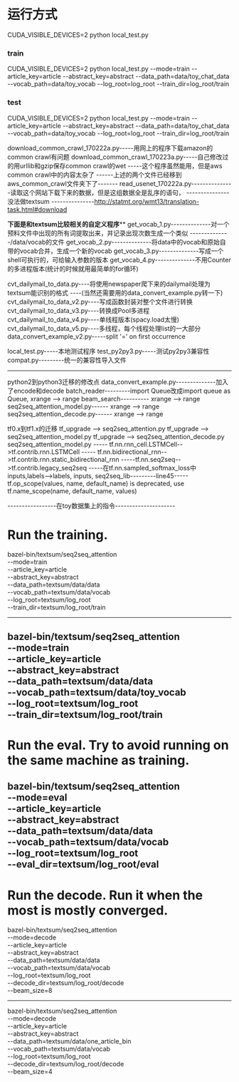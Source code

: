 # 运行方式
CUDA_VISIBLE_DEVICES=2 python local_test.py
### train
CUDA_VISIBLE_DEVICES=2 python local_test.py --mode=train --article_key=article --abstract_key=abstract --data_path=data/toy_chat_data --vocab_path=data/toy_vocab --log_root=log_root --train_dir=log_root/train
### test
CUDA_VISIBLE_DEVICES=2 python local_test.py --mode=train --article_key=article --abstract_key=abstract --data_path=data/toy_chat_data --vocab_path=data/toy_vocab --log_root=log_root --train_dir=log_root/train

download_common_crawl_170222a.py-----用网上的程序下载amazon的common crawl有问题
download_common_crawl_170223a.py-----自己修改过的用urllib和gzip保存common crawl的wet
                                -----这个程序虽然能用，但是aws common crawl中的内容太杂了
------上述的两个文件已经移到aws_common_crawl文件夹下了-------
read_usenet_170222a.py---------------读取这个网站下载下来的数据，但是这组数据全是乱序的语句，
                      ---------------没法做textsum
                      ---------------http://statmt.org/wmt13/translation-task.html#download

********下面是和textsum比较相关的自定义程序**********
get_vocab_1.py--------------对一个预料文件中出现的所有词提取出来，并记录出现次数生成一个类似
              --------------/data/vocab的文件
get_vocab_2.py--------------将data中的vocab和原始自带的vocab合并，生成一个新的vocab
get_vocab_3.py--------------写成一个shell可执行的，可给输入参数的版本
get_vocab_4.py--------------不用Counter的多进程版本(统计的时候就用最简单的for循环)

cvt_dailymail_to_data.py----将使用newspaper爬下来的dailymail处理为textsum能识别的格式
                        ----(当然还需要用的data_convert_example.py转一下)
cvt_dailymail_to_data_v2.py----写成函数封装对整个文件进行转换
cvt_dailymail_to_data_v3.py----转换成Pool多进程
cvt_dailymail_to_data_v4.py----单线程版本(spacy.load太慢)
cvt_dailymail_to_data_v5.py----多线程，每个线程处理list的一大部分
data_convert_example_v2.py-----split '=' on first occurrence

local_test.py-----本地测试程序
test_py2py3.py-----测试py2py3兼容性
compat.py---------统一的兼容性导入文件

---------------------------------------------------------
python2到python3迁移的修改点
data_convert_example.py--------------加入了encode和decode
batch_reader---------import Queue改成import queue as Queue, xrange --> range
beam_search---------- xrange --> range
seq2seq_attention_model.py------ xrange --> range
seq2seq_attention_decode.py------ xrange --> range

tf0.x到tf1.x的迁移
tf_upgrade --> seq2seq_attention.py
tf_upgrade --> seq2seq_attention_model.py
tf_upgrade --> seq2seq_attention_decode.py
seq2seq_attention_model.py ----- tf.nn.rnn_cell.LSTMCell-->tf.contrib.rnn.LSTMCell
                          ----- tf.nn.bidirectional_rnn-->tf.contrib.rnn.static_bidirectional_rnn
                          -----tf.nn.seq2seq-->tf.contrib.legacy_seq2seq
                          -----在tf.nn.sampled_softmax_loss中inputs,labels-->labels, inputs,
seq2seq_lib---------line45-----tf.op_scope(values, name, default_name) is deprecated, use tf.name_scope(name, default_name, values)


-----------------在toy数据集上的指令---------------------
# Run the training.
bazel-bin/textsum/seq2seq_attention \
  --mode=train \
  --article_key=article \
  --abstract_key=abstract \
  --data_path=textsum/data/data \
  --vocab_path=textsum/data/vocab \
  --log_root=textsum/log_root \
  --train_dir=textsum/log_root/train
*********************
bazel-bin/textsum/seq2seq_attention \
  --mode=train \
  --article_key=article \
  --abstract_key=abstract \
  --data_path=textsum/data/data \
  --vocab_path=textsum/data/toy_vocab \
  --log_root=textsum/log_root \
  --train_dir=textsum/log_root/train
---------------------------------------------
# Run the eval. Try to avoid running on the same machine as training.
bazel-bin/textsum/seq2seq_attention \
  --mode=eval \
  --article_key=article \
  --abstract_key=abstract \
  --data_path=textsum/data/data \
  --vocab_path=textsum/data/vocab \
  --log_root=textsum/log_root \
  --eval_dir=textsum/log_root/eval
----------------------------------------------
# Run the decode. Run it when the most is mostly converged.
bazel-bin/textsum/seq2seq_attention \
  --mode=decode \
  --article_key=article \
  --abstract_key=abstract \
  --data_path=textsum/data/data \
  --vocab_path=textsum/data/vocab \
  --log_root=textsum/log_root \
  --decode_dir=textsum/log_root/decode \
  --beam_size=8
*******************
bazel-bin/textsum/seq2seq_attention \
  --mode=decode \
  --article_key=article \
  --abstract_key=abstract \
  --data_path=textsum/data/one_article_bin \
  --vocab_path=textsum/data/vocab \
  --log_root=textsum/log_root \
  --decode_dir=textsum/log_root/decode \
  --beam_size=4
